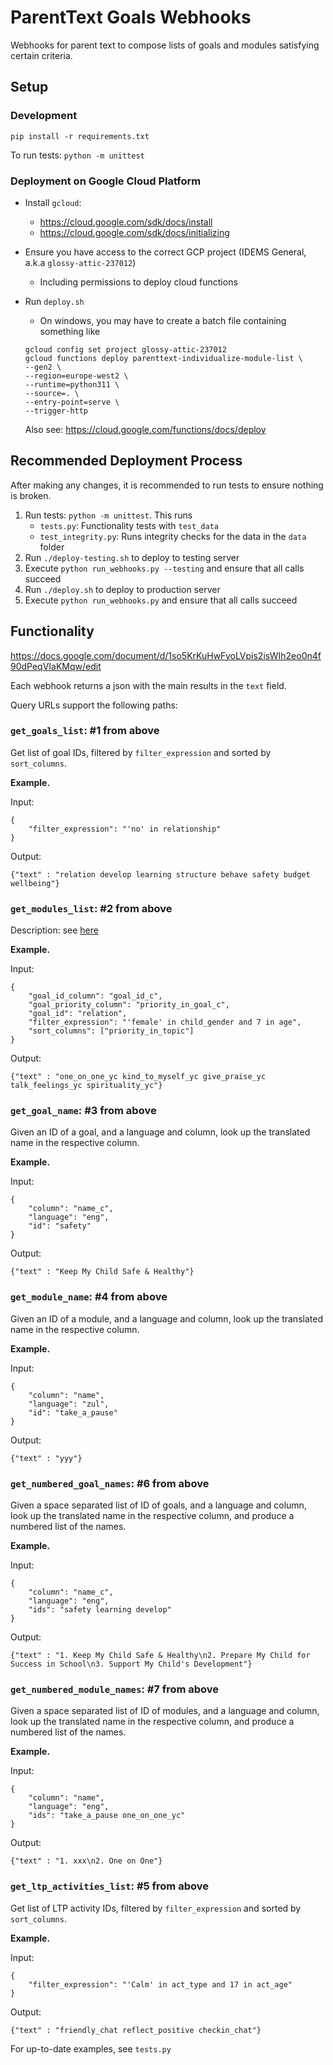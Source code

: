 # ParentText Goals Webhooks

Webhooks for parent text to compose lists of goals and
modules satisfying certain criteria.

## Setup

### Development

`pip install -r requirements.txt`

To run tests: `python -m unittest`

### Deployment on Google Cloud Platform

- Install `gcloud`:
    - https://cloud.google.com/sdk/docs/install
    - https://cloud.google.com/sdk/docs/initializing
- Ensure you have access to the correct GCP project
    (IDEMS General, a.k.a `glossy-attic-237012`)
    - Including permissions to deploy cloud functions
- Run `deploy.sh`
    - On windows, you may have to create a batch file containing something like

    ```
    gcloud config set project glossy-attic-237012
    gcloud functions deploy parenttext-individualize-module-list \
    --gen2 \
    --region=europe-west2 \
    --runtime=python311 \
    --source=. \
    --entry-point=serve \
    --trigger-http
    ```

    Also see: https://cloud.google.com/functions/docs/deploy

## Recommended Deployment Process

After making any changes, it is recommended to run tests to ensure
nothing is broken.

1. Run tests: `python -m unittest`. This runs
    - `tests.py`: Functionality tests with `test_data`
    - `test_integrity.py`: Runs integrity checks for the data in the `data` folder
2. Run `./deploy-testing.sh` to deploy to testing server
3. Execute `python run_webhooks.py --testing` and ensure that all calls succeed
4. Run `./deploy.sh` to deploy to production server
5. Execute `python run_webhooks.py` and ensure that all calls succeed

## Functionality

https://docs.google.com/document/d/1so5KrKuHwFyoLVpis2isWIh2eo0n4f90dPeqVIaKMqw/edit

Each webhook returns a json with the main results in the `text` field.

Query URLs support the following paths:

### `get_goals_list`: #1 from above

Get list of goal IDs, filtered by `filter_expression` and sorted by `sort_columns`.

**Example.**

Input:

```
{
    "filter_expression": "'no' in relationship"
}
```

Output:

```
{"text" : "relation develop learning structure behave safety budget wellbeing"}
```

### `get_modules_list`: #2 from above

Description: see [here](https://docs.google.com/document/d/1so5KrKuHwFyoLVpis2isWIh2eo0n4f90dPeqVIaKMqw/edit)

**Example.**

Input:

```
{
    "goal_id_column": "goal_id_c",
    "goal_priority_column": "priority_in_goal_c",
    "goal_id": "relation",
    "filter_expression": "'female' in child_gender and 7 in age",
    "sort_columns": ["priority_in_topic"]
}
```

Output:

```
{"text" : "one_on_one_yc kind_to_myself_yc give_praise_yc talk_feelings_yc spirituality_yc"}
```

### `get_goal_name`: #3 from above

Given an ID of a goal, and a language and column, look up the translated name in the respective column.

**Example.**

Input:

```
{
    "column": "name_c",
    "language": "eng",
    "id": "safety"
}
```

Output:

```
{"text" : "Keep My Child Safe & Healthy"}
```

### `get_module_name`: #4 from above

Given an ID of a module, and a language and column, look up the translated name in the respective column.

**Example.**

Input:

```
{
    "column": "name",
    "language": "zul",
    "id": "take_a_pause"
}
```
Output:

```
{"text" : "yyy"}
```

### `get_numbered_goal_names`: #6 from above

Given a space separated list of ID of goals, and a language and column, look up the translated name in the respective column, and produce a numbered list of the names.

**Example.**

Input:

```
{
    "column": "name_c",
    "language": "eng",
    "ids": "safety learning develop"
}
```

Output:

```
{"text" : "1. Keep My Child Safe & Healthy\n2. Prepare My Child for Success in School\n3. Support My Child's Development"}
```

### `get_numbered_module_names`: #7 from above

Given a space separated list of ID of modules, and a language and column, look up the translated name in the respective column, and produce a numbered list of the names.

**Example.**

Input:

```
{
    "column": "name",
    "language": "eng",
    "ids": "take_a_pause one_on_one_yc"
}
```

Output:

```
{"text" : "1. xxx\n2. One on One"}
```

### `get_ltp_activities_list`: #5 from above

Get list of LTP activity IDs, filtered by `filter_expression` and sorted by `sort_columns`.

**Example.**

Input:

```
{
    "filter_expression": "'Calm' in act_type and 17 in act_age"
}
```

Output:

```
{"text" : "friendly_chat reflect_positive checkin_chat"}
```

For up-to-date examples, see `tests.py`
